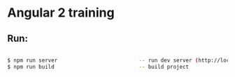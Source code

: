 # Angular 2 training
## Run:
```sh

$ npm run server                          -- run dev server (http://localhost:3000) 
$ npm run build                           -- build project
```